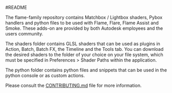 #README

The flame-family repository contains Matchbox / Lightbox shaders, Pybox handlers and python files to be used with Flame, Flare, Flame Assist and Smoke. These adds-on are provided by both Autodesk employees and the users community.

The shaders folder contains GLSL shaders that can be used as plugins in Action, Batch, Batch FX, the Timeline and the Tools tab. You can download the desired shaders to the folder of your choice on your file system, which must be specified in Preferences > Shader Paths within the application.

The python folder contains python files and snippets that can be used in the python console or as custom actions.

Please consult the [CONTRIBUTING.md](/CONTRIBUTING.md) file for more information.